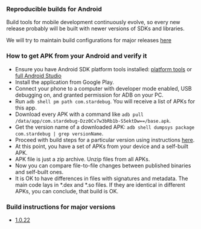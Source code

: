 

### Reproducible builds for Android

Build tools for mobile development continuously evolve, so every new release probably will be built with 
newer versions of SDKs and libraries.

We will try to maintain build configurations for major releases [here](#build-instructions-for-major-versions)

### How to get APK from your Android and verify it

- Ensure you have Android SDK platform tools installed: [platform tools](https://developer.android.com/tools/releases/platform-tools#downloads)
  or [full Android Studio](https://developer.android.com/studio)
- Install the application from Google Play.
- Connect your phone to a computer with developer mode enabled, USB debugging on, and granted permission for ADB on your PC.
- Run `adb shell pm path com.stardebug`. You will receive a list of APKs for this app.
- Download every APK with a command like `adb pull /data/app/com.stardebug-Dzz0Cv7w3bRb1b-S5ektDw==/base.apk`.
- Get the version name of a downloaded APK: `adb shell dumpsys package com.stardebug | grep versionName`.
- Proceed with build steps for a particular version using instructions [here](#build-instructions-for-major-versions).
- At this point, you have a set of APKs from your device and a self-built APK.
- APK file is just a zip archive. Unzip files from all APKs.
- Now you can compare file-to-file changes between published binaries and self-built ones.
- It is OK to have differences in files with signatures and metadata. The main code lays in *.dex and *.so files.
  If they are identical in different APKs, you can conclude, that build is OK.

### Build instructions for major versions
- [1.0.22](1.0.22a.md)